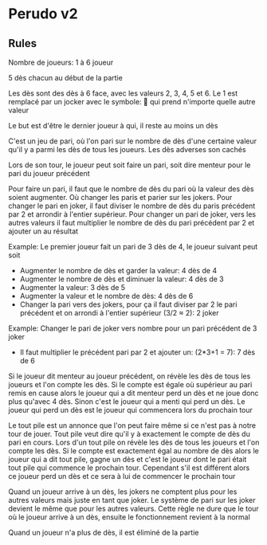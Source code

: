 # Perudo v2
## Rules
Nombre de joueurs: 1 à 6 joueur

5 dès chacun au début de la partie

Les dès sont des dès à 6 face, avec les valeurs 2, 3, 4, 5 et 6. Le 1 est remplacé par un jocker avec le symbole: 🦜 qui prend n'importe quelle autre valeur

Le but est d'être le dernier joueur à qui, il reste au moins un dès

C'est un jeu de pari, où l'on pari sur le nombre de dès d'une certaine valeur qu'il y a parmi les dès de tous les joueurs. Les dès adverses son cachés

Lors de son tour, le joueur peut soit faire un pari, soit dire menteur pour le pari du joueur précédent

Pour faire un pari, il faut que le nombre de dès du pari où la valeur des dès soient augmenter. Où changer les paris et parier sur les jokers. Pour changer le pari en joker, il faut diviser le nombre de dès du paris précédent par 2 et arrondir à l'entier supérieur. Pour changer un pari de joker, vers les autres valeurs il faut multiplier le nombre de dès du pari précédent par 2 et ajouter un au résultat

Example: Le premier joueur fait un pari de 3 dès de 4, le joueur suivant peut soit

- Augmenter le nombre de dès et garder la valeur: 4 dès de 4
- Augmenter le nombre de dès et diminuer la valeur: 4 dès de 3
- Augmenter la valeur: 3 dès de 5
- Augmenter la valeur et le nombre de dès: 4 dès de 6
- Changer la pari vers des jokers, pour ça il faut diviser par 2 le pari précédent et on arrondi à l'entier supérieur (3/2 ≈ 2): 2 joker

Example: Changer le pari de joker vers nombre pour un pari précédent de 3 joker

- Il faut multiplier le précédent pari par 2 et ajouter un: (2*3+1 = 7): 7 dès de 6

Si le joueur dit menteur au joueur précédent, on révèle les dès de tous les joueurs et l'on compte les dès. Si le compte est égale où supérieur au pari remis en cause alors le joueur qui a dit menteur perd un dès et ne joue donc plus qu'avec 4 dès. Sinon c'est le joueur qui a menti qui perd un dès. Le joueur qui perd un dès est le joueur qui commencera lors du prochain tour

Le tout pile est un annonce que l'on peut faire même si ce n'est pas à notre tour de jouer. Tout pile veut dire qu'il y à exactement le compte de dès du pari en cours. Lors d'un tout pile on révèle les dès de tous les joueurs et l'on compte les dès. Si le compte est exactement égal au nombre de dès alors le joueur qui a dit tout pile, gagne un dès et c'est le joueur dont le pari était tout pile qui commence le prochain tour. Cependant s'il est différent alors ce joueur perd un dès et ce sera à lui de commencer le prochain tour

Quand un joueur arrive à un dès, les jokers ne comptent plus pour les autres valeurs mais juste en tant que joker. Le système de pari sur les joker devient le même que pour les autres valeurs. Cette règle ne dure que le tour où le joueur arrive à un dès, ensuite le fonctionnement revient à la normal

Quand un joueur n'a plus de dès, il est éliminé de la partie